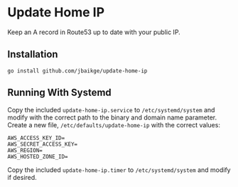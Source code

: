 # Update Home IP

Keep an A record in Route53 up to date with your public IP.

## Installation

```
go install github.com/jbaikge/update-home-ip
```

## Running With Systemd

Copy the included `update-home-ip.service` to `/etc/systemd/system` and modify with the correct path to the binary and domain name parameter. Create a new file, `/etc/defaults/update-home-ip` with the correct values:

```shell
AWS_ACCESS_KEY_ID=
AWS_SECRET_ACCESS_KEY=
AWS_REGION=
AWS_HOSTED_ZONE_ID=
```

Copy the included `update-home-ip.timer` to `/etc/systemd/system` and modify if desired.
